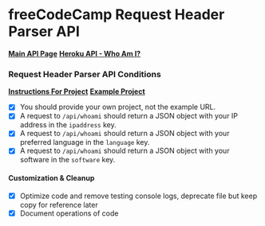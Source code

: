 # freeCodeCamp Request Header Parser API

**[Main API Page](https://fcc-ms-api.herokuapp.com)**
**[Heroku API - Who Am I?](https://fcc-ms-api.herokuapp.com/api/whoami/landing)**

### Request Header Parser API Conditions

**[Instructions For Project](https://www.freecodecamp.org/learn/back-end-development-and-apis/back-end-development-and-apis-projects/request-header-parser-microservice)**
**[Example Project](https://request-header-parser-microservice.freecodecamp.rocks/)**

- [x] You should provide your own project, not the example URL.
- [x] A request to `/api/whoami` should return a JSON object with your IP address in the `ipaddress` key.
- [x] A request to `/api/whoami` should return a JSON object with your preferred language in the `language` key.
- [x] A request to `/api/whoami` should return a JSON object with your software in the `software` key.

#### Customization & Cleanup
- [x] Optimize code and remove testing console logs, deprecate file but keep copy for reference later
- [x] Document operations of code
